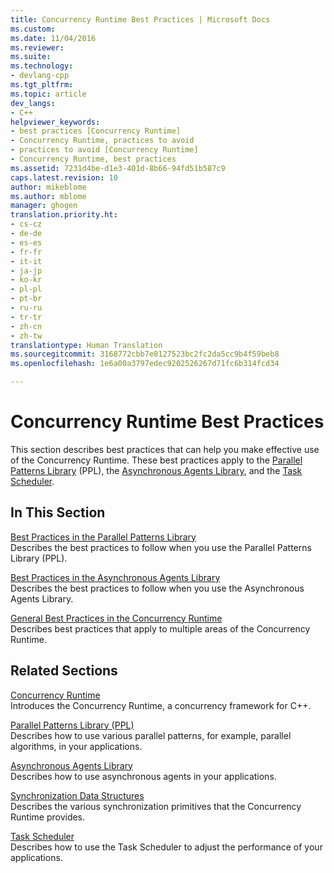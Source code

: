 ```yaml
---
title: Concurrency Runtime Best Practices | Microsoft Docs
ms.custom: 
ms.date: 11/04/2016
ms.reviewer: 
ms.suite: 
ms.technology:
- devlang-cpp
ms.tgt_pltfrm: 
ms.topic: article
dev_langs:
- C++
helpviewer_keywords:
- best practices [Concurrency Runtime]
- Concurrency Runtime, practices to avoid
- practices to avoid [Concurrency Runtime]
- Concurrency Runtime, best practices
ms.assetid: 7231d4be-d1e3-401d-8b66-94fd51b587c9
caps.latest.revision: 10
author: mikeblome
ms.author: mblome
manager: ghogen
translation.priority.ht:
- cs-cz
- de-de
- es-es
- fr-fr
- it-it
- ja-jp
- ko-kr
- pl-pl
- pt-br
- ru-ru
- tr-tr
- zh-cn
- zh-tw
translationtype: Human Translation
ms.sourcegitcommit: 3168772cbb7e8127523bc2fc2da5cc9b4f59beb8
ms.openlocfilehash: 1e6a00a3797edec9202526267d71fc6b314fcd34

---
```

# Concurrency Runtime Best Practices
This section describes best practices that can help you make effective use of the Concurrency Runtime. These best practices apply to the [Parallel Patterns Library](../../parallel/concrt/parallel-patterns-library-ppl.md) (PPL), the [Asynchronous Agents Library](../../parallel/concrt/asynchronous-agents-library.md), and the [Task Scheduler](../../parallel/concrt/task-scheduler-concurrency-runtime.md).  
  
## In This Section  
 [Best Practices in the Parallel Patterns Library](../../parallel/concrt/best-practices-in-the-parallel-patterns-library.md)  
 Describes the best practices to follow when you use the Parallel Patterns Library (PPL).  
  
 [Best Practices in the Asynchronous Agents Library](../../parallel/concrt/best-practices-in-the-asynchronous-agents-library.md)  
 Describes the best practices to follow when you use the Asynchronous Agents Library.  
  
 [General Best Practices in the Concurrency Runtime](../../parallel/concrt/general-best-practices-in-the-concurrency-runtime.md)  
 Describes best practices that apply to multiple areas of the Concurrency Runtime.  
  
## Related Sections  
 [Concurrency Runtime](../../parallel/concrt/concurrency-runtime.md)  
 Introduces the Concurrency Runtime, a concurrency framework for C++.  
  
 [Parallel Patterns Library (PPL)](../../parallel/concrt/parallel-patterns-library-ppl.md)  
 Describes how to use various parallel patterns, for example, parallel algorithms, in your applications.  
  
 [Asynchronous Agents Library](../../parallel/concrt/asynchronous-agents-library.md)  
 Describes how to use asynchronous agents in your applications.  
  
 [Synchronization Data Structures](../../parallel/concrt/synchronization-data-structures.md)  
 Describes the various synchronization primitives that the Concurrency Runtime provides.  
  
 [Task Scheduler](../../parallel/concrt/task-scheduler-concurrency-runtime.md)  
 Describes how to use the Task Scheduler to adjust the performance of your applications.




<!--HONumber=Jan17_HO2-->


